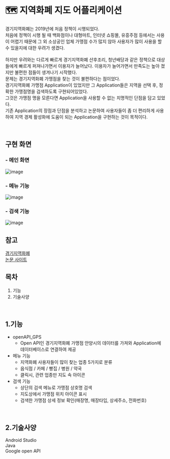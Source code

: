 #  🗺 지역화폐 지도 어플리케이션
경기지역화폐는 2019년에 처음 정책이 시행되었다.<br/>
처음에 정책이 시행 될 때 백화점이나 대형마트, 인터넷 쇼핑몰, 유흥주점 등에서는 사용이 어렵기 때문에 그 외 소상공인 업체 가맹점 수가 많지 않아 사용자가 많이 사용을 할 수 있을지에 대한 우려가 생겼다.<br/> <br/>
하지만 우려와는 다르게 빠르게 경기지역화폐 산후조리, 청년배당과 같은  정책으로 대상들에게 빠르게 퍼져나가면서 이용자가 늘어났다. 이용자가 늘어가면서 만족도는 높아 졌지만 불편한 점들이 생겨나기 시작했다.<br/> 
문제는 경기지역화폐 가맹점을 찾는 것이 불편하다는 점이었다.<br/>
경기지역화폐 가맹점 Application이 있었지만 그 Application들은 지역을 선택 후, 정확한 가맹점명을 검색하도록 구현되어있었다.<br/>
그것은 가맹점 명을 모른다면 Application을 사용할 수 없는 치명적인 단점을 담고 있었다. <br/>
기존 Application의 장점과 단점을 분석하고 논문하여 사용자들이 좀 더 편리하게 사용하여 지역 경제 활성화에 도움이 되는 Application을 구현하는 것이 목적이다.

<br/>

## 구현 화면
### - 메인 화면
![image](https://user-images.githubusercontent.com/58923654/91039523-aeec2700-e647-11ea-92c0-de1a197919ea.png)
<br/>

### - 메뉴 기능
![image](https://user-images.githubusercontent.com/58923654/91039598-cc20f580-e647-11ea-9b17-b4d27b00fea8.png)
<br/>

### - 검색 기능
![image](https://user-images.githubusercontent.com/58923654/91039675-f377c280-e647-11ea-8645-b534c75b59bb.png)
<br/>

## 참고
[경기지역화폐](http://www.gmoney.or.kr/)<br/>
[논문 사이트](https://www.data.go.kr/)
<br/>

## 목차
1. 기능
2. 기술사양
<br/>

## 1.기능

* openAPI_GPS
  - Open API인 경기지역화폐 가맹점 안양시의 데이터를 가져와 Application에 데이터베이스로 연결하여 제공
* 메뉴 기능
  - 지역화폐 사용자들이 많이 찾는 업종 5가지로 분류  
  - 음식점 / 카페 / 빵집 / 병원 / 약국
  - 클릭시, 관련 업종만 지도 속 아이콘
* 검색 기능
  - 상단의 검색 메뉴로 가맹점 상호명 검색
  - 지도상에서 가맹점 위치 아이콘 표시
  - 검색한 가맹점 상세 정보 확인(매장명, 매장타입, 상세주소, 전화번호)

</br>

## 2.기술사양
 Android Studio<br/>
 Java<br/>
 Google open API

